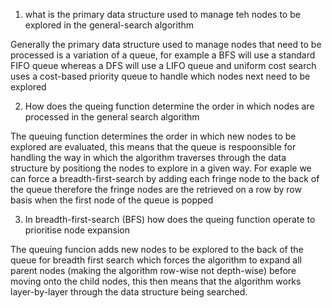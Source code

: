 1. what is the primary data structure used to manage teh nodes to be explored in the general-search algorithm

Generally the primary data structure used to manage nodes that need to be processed is a variation of a queue, for example a BFS will use a standard FIFO queue whereas a DFS will use a LIFO queue and uniform cost search uses a cost-based priority queue to handle which nodes next need to be explored

2. How does the queing function determine the order in which nodes are processed in the general search algorithm

The queuing function determines the order in which new nodes to be explored are evaluated, this means that the queue is respoonsible for handling the way in which the algorithm traverses through the data structure by positiong the nodes to explore in a given way. For exaple we can force a breadth-first-search by adding each fringe node to the back of the queue therefore the fringe nodes are the retrieved on a row by row basis when the first node of the queue is popped

3. In breadth-first-search (BFS) how does the queing function operate to prioritise node expansion

The queuing funcion adds new nodes to be explored to the back of the queue for breadth first search which forces the algorithm to expand all parent nodes (making the algorithm row-wise not depth-wise) before moving onto the child nodes, this then means that the algorithm works layer-by-layer through the data structure being searched.